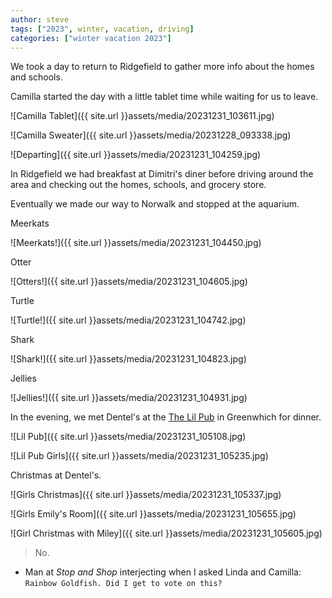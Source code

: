 ```yaml
---
author: steve
tags: ["2023", winter, vacation, driving]
categories: ["winter vacation 2023"]
---
```

We took a day to return to Ridgefield to gather more info about the homes and schools.  

Camilla started the day with a little tablet time while waiting for us to leave.  

![Camilla Tablet]({{ site.url }}assets/media/20231231_103611.jpg)  

![Camilla Sweater]({{ site.url }}assets/media/20231228_093338.jpg)  

![Departing]({{ site.url }}assets/media/20231231_104259.jpg)  

In Ridgefield we had breakfast at Dimitri's diner before driving around the area and checking out the homes, schools, and grocery store.  

Eventually we made our way to Norwalk and stopped at the aquarium.  

Meerkats  

![Meerkats!]({{ site.url }}assets/media/20231231_104450.jpg)  

Otter

![Otters!]({{ site.url }}assets/media/20231231_104605.jpg)  

Turtle  

![Turtle!]({{ site.url }}assets/media/20231231_104742.jpg)  

Shark  

![Shark!]({{ site.url }}assets/media/20231231_104823.jpg)  

Jellies  

![Jellies!]({{ site.url }}assets/media/20231231_104931.jpg)  

In the evening, we met Dentel's at the [The Lil Pub](http://thelittlepub.com) in Greenwhich for dinner.  

![Lil Pub]({{ site.url }}assets/media/20231231_105108.jpg)  

![Lil Pub Girls]({{ site.url }}assets/media/20231231_105235.jpg)  

Christmas at Dentel's.  

![Girls Christmas]({{ site.url }}assets/media/20231231_105337.jpg)  

![Girls Emily's Room]({{ site.url }}assets/media/20231231_105655.jpg)  

![Girl Christmas with Miley]({{ site.url }}assets/media/20231231_105605.jpg)  

> No.  

- Man at *Stop and Shop* interjecting when I asked Linda and Camilla: `Rainbow Goldfish. Did I get to vote on this?`
